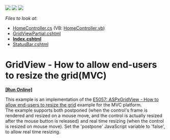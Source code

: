 <!-- default badges list -->
![](https://img.shields.io/endpoint?url=https://codecentral.devexpress.com/api/v1/VersionRange/128549748/14.1.3%2B)
[![](https://img.shields.io/badge/Open_in_DevExpress_Support_Center-FF7200?style=flat-square&logo=DevExpress&logoColor=white)](https://supportcenter.devexpress.com/ticket/details/E5152)
[![](https://img.shields.io/badge/📖_How_to_use_DevExpress_Examples-e9f6fc?style=flat-square)](https://docs.devexpress.com/GeneralInformation/403183)
<!-- default badges end -->
<!-- default file list -->
*Files to look at*:

* [HomeController.cs](./CS/Q577966/Controllers/HomeController.cs) (VB: [HomeController.vb](./VB/Q577966/Controllers/HomeController.vb))
* [GridViewPartial.cshtml](./CS/Q577966/Views/Home/GridViewPartial.cshtml)
* **[Index.cshtml](./CS/Q577966/Views/Home/Index.cshtml)**
* [StatusBar.cshtml](./CS/Q577966/Views/Home/StatusBar.cshtml)
<!-- default file list end -->
# GridView - How to allow end-users to resize the grid(MVC)
<!-- run online -->
**[[Run Online]](https://codecentral.devexpress.com/e5152/)**
<!-- run online end -->


<p>This example is an implementation of the <a href="https://www.devexpress.com/Support/Center/p/E5057">E5057: ASPxGridView - How to allow end-users to resize the grid</a> example for the MVC platform. <br />
The example supports both postponed (when the control's frame is rendered and resized on a mouse move, and the control is actually resized after the mouse button is released) and real time resizing (when the control is resized on mouse move). Set the 'postpone' JavaScript variable to 'false', to allow real time resizing.</p>

<br/>


